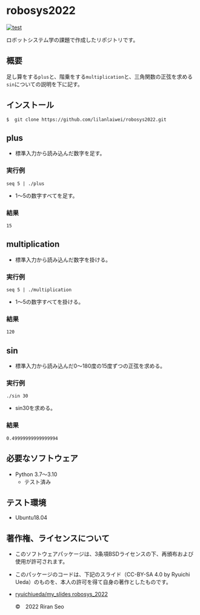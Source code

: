 # robosys2022
[![test](https://github.com/lilanlaiwei/robosys2022/actions/workflows/test.yml/badge.svg?branch=main)](https://github.com/lilanlaiwei/robosys2022/actions/workflows/test.yml)

ロボットシステム学の課題で作成したリポジトリです。

## 概要
足し算をする```plus```と、階乗をする```multiplication```と、三角関数の正弦を求める```sin```についての説明を下に記す。

## インストール
```
$  git clone https://github.com/lilanlaiwei/robosys2022.git
```
## plus
 * 標準入力から読み込んだ数字を足す。

### 実行例
```
seq 5 | ./plus
```
  * 1～5の数字すべてを足す。

### 結果
```
15
``` 

## multiplication
 * 標準入力から読み込んだ数字を掛ける。

### 実行例
```
seq 5 | ./multiplication
```
  * 1～5の数字すべてを掛ける。

### 結果
```
120
```  

## sin
 * 標準入力から読み込んだ0～180度の15度ずつの正弦を求める。

### 実行例
```
./sin 30
```
  * sin30を求める。

### 結果
```
0.49999999999999994
```
## 必要なソフトウェア
 * Python  3.7～3.10
   * テスト済み

## テスト環境
 * Ubuntu18.04

## 著作権、ライセンスについて
 * このソフトウェアパッケージは、3条項BSDライセンスの下、再頒布および使用が許可されます。
 
 * このパッケージのコードは、下記のスライド（CC-BY-SA 4.0 by Ryuichi Ueda）のものを、本人の許可を得て自身の著作としたものです。
      
 * [ryuichiueda/my_slides robosys_2022](https://github.com/ryuichiueda/my_slides/tree/master/robosys_2022)

	©　2022 Riran Seo

